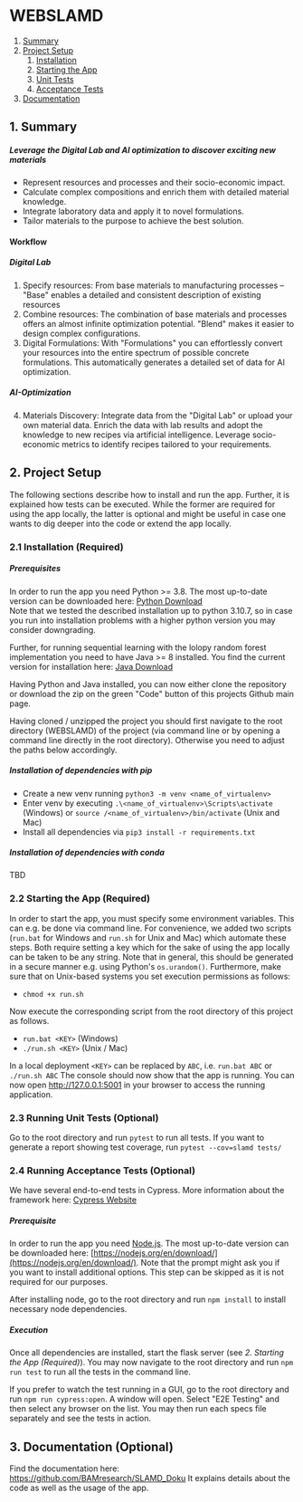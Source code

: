 # WEBSLAMD

1. [Summary](#summary)
2. [Project Setup](#project_setup)
   1. [Installation](#project_installation)
   2. [Starting the App](#start_app)
   3. [Unit Tests](#unit_tests)
   4. [Acceptance Tests](#acceptance_tests)
3. [Documentation](#documentation)

## 1. Summary

##### Leverage the Digital Lab and AI optimization to discover exciting new materials

- Represent resources and processes and their socio-economic impact.
- Calculate complex compositions and enrich them with detailed material knowledge.
- Integrate laboratory data and apply it to novel formulations.
- Tailor materials to the purpose to achieve the best solution.

#### Workflow

##### Digital Lab

1. Specify resources:
   From base materials to manufacturing processes – "Base" enables a detailed and consistent description of existing resources
2. Combine resources:
   The combination of base materials and processes offers an almost infinite optimization potential. "Blend" makes it easier to design complex configurations.
3. Digital Formulations:
   With "Formulations" you can effortlessly convert your resources into the entire spectrum of possible concrete formulations. This automatically generates a detailed set of data for AI optimization.

##### AI-Optimization

4. Materials Discovery:
   Integrate data from the "Digital Lab" or upload your own material data. Enrich the data with lab results and adopt the knowledge to new recipes via artificial intelligence. Leverage socio-economic metrics to identify recipes tailored to your requirements.

## 2. Project Setup <a name="project_setup"></a>

The following sections describe how to install and run the app. Further, it is explained how tests can be executed. While
the former are required for using the app locally, the latter is optional and might be useful in case one wants to dig deeper
into the code or extend the app locally.

### 2.1 Installation (Required) <a name="project_installation"></a>

##### Prerequisites
In order to run the app you need Python >= 3.8. The most up-to-date version can be downloaded here:
[Python Download](https://www.python.org/)   
Note that we tested the described installation up to python 3.10.7, so in case you
run into installation problems with a higher python version you may consider downgrading.

Further, for running sequential learning with the lolopy random forest implementation you need to have Java >= 8 installed.
You find the current version for installation here: [Java Download](https://www.oracle.com/java/technologies/downloads/)

Having Python and Java installed, you can now either clone the repository or download the zip on the green "Code" button of this projects Github main page.

Having cloned / unzipped the project you should first navigate to the root directory (WEBSLAMD) of the project 
(via command line or by opening a command line directly in the root directory). Otherwise you need
to adjust the paths below accordingly.

##### Installation of dependencies with pip
- Create a new venv running `python3 -m venv <name_of_virtualenv>`
- Enter venv by executing `.\<name_of_virtualenv>\Scripts\activate` (Windows) or `source /<name_of_virtualenv>/bin/activate` (Unix and Mac)
- Install all dependencies via `pip3 install -r requirements.txt`

##### Installation of dependencies with conda
TBD

### 2.2 Starting the App (Required) <a name="start_app"></a>

In order to start the app, you must specify some environment variables. This can e.g. be done via command line.
For convenience, we added two scripts (`run.bat` for Windows and `run.sh` for Unix and Mac) which automate these steps.
Both require setting a key which for the sake of using the app locally can be taken to be any string. Note that in general,
this should be generated in a secure manner e.g. using Python's `os.urandom()`.
Furthermore, make sure that on Unix-based systems you set execution permissions as follows:

- `chmod +x run.sh`

Now execute the corresponding script from the root directory of this project as follows.

- `run.bat <KEY>` (Windows)
- `./run.sh <KEY>` (Unix / Mac)

In a local deployment `<KEY>` can be replaced by `ABC`, i.e. `run.bat ABC` or `./run.sh ABC`
The console should now show that the app is running. You can now open http://127.0.0.1:5001 in your browser to
access the running application.

### 2.3 Running Unit Tests (Optional) <a name="unit_tests"></a>

Go to the root directory and run `pytest` to run all tests. If you want to generate a report showing test coverage, run
`pytest --cov=slamd tests/`

### 2.4 Running Acceptance Tests (Optional) <a name="acceptance_tests"></a>

We have several end-to-end tests in Cypress. More information about the framework here: [Cypress Website](https://www.cypress.io/)

##### Prerequisite 
In order to run the app you need [Node.js](https://nodejs.org/). The most up-to-date version can be downloaded here:
[https://nodejs.org/en/download/](https://nodejs.org/en/download/). Note that the prompt might ask you if you want to install additional
options. This step can be skipped as it is not required for our purposes.

After installing node, go to the root directory and run `npm install` to install necessary node dependencies.

##### Execution
Once all dependencies are installed, start the flask server (see _2. Starting the App (Required)_).
You may now navigate to the root directory and run `npm run test` to run all the tests in the command line.

If you prefer to watch the test running in a GUI, go to the root directory and run `npm run cypress:open`.
A window will open. Select "E2E Testing" and then select any browser on the list.
You may then run each specs file separately and see the tests in action.

## 3. Documentation (Optional) <a name="documentation"></a>

Find the documentation here: https://github.com/BAMresearch/SLAMD_Doku
It explains details about the code as well as the usage of the app.
